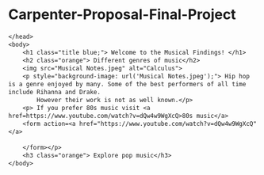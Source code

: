 # Carpenter-Proposal-Final-Project
<!DOCTYPE html>

<html lang="en">
    <head>
        <link rel="stylesheet" type="text/css" href="https://MaureenC20.github.io/style.css"> 
        
    </head>
    <body>
        <h1 class="title blue;"> Welcome to the Musical Findings! </h1>
        <h2 class="orange"> Different genres of music</h2>
        <img src="Musical Notes.jpeg" alt="Calculus">
        <p style="background-image: url('Musical Notes.jpeg');"> Hip hop is a genre enjoyed by many. Some of the best performers of all time include Rihanna and Drake.
            However their work is not as well known.</p>
        <p> If you prefer 80s music visit <a href=https://www.youtube.com/watch?v=dQw4w9WgXcQ>80s music</a>
        <form action=<a href="https://www.youtube.com/watch?v=dQw4w9WgXcQ" </a>
            
        </form></p>
        <h3 class="orange"> Explore pop music</h3>
    </body>
</html>
